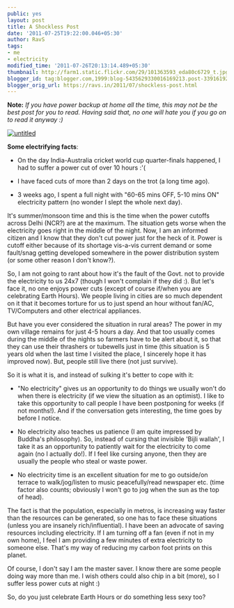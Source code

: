 ```yaml
---
public: yes
layout: post
title: A Shockless Post
date: '2011-07-25T19:22:00.046+05:30'
author: RavS
tags:
- me
- electricity
modified_time: '2011-07-26T20:13:14.489+05:30'
thumbnail: http://farm1.static.flickr.com/29/101363593_eda80c6729_t.jpg
blogger_id: tag:blogger.com,1999:blog-5435629330016169213.post-3391619254521786249
blogger_orig_url: https://ravs.in/2011/07/shockless-post.html
---
```


**Note:** _If you have power backup at home all the time, this may not be the best post for you to read. Having said that, no one will hate you if you go on to read it anyway :)_

[![untitled](http://farm1.static.flickr.com/29/101363593_eda80c6729_b.jpg)](http://www.flickr.com/photos/sookie/101363593/ "untitled by 416style, on Flickr")

**Some electrifying facts**:

- On the day India-Australia cricket world cup quarter-finals happened, I had to suffer a power cut of over 10 hours :'(

- I have faced cuts of more than 2 days on the trot (a long time ago).

- 3 weeks ago, I spent a full night with "60-65 mins OFF, 5-10 mins ON" electricity pattern (no wonder I slept the whole next day).

It's summer/monsoon time and this is the time when the power cutoffs across Delhi (NCR?) are at the maximum. The situation gets worse when the electricity goes right in the middle of the night. Now, I am an informed citizen and I know that they don't cut power just for the heck of it. Power is cutoff either because of its shortage vis-a-vis current demand or some fault/snag getting developed somewhere in the power distribution system (or some other reason I don't know?).

So, I am not going to rant about how it's the fault of the Govt. not to provide the electricity to us 24x7 (though I won't complain if they did :). But let's face it, no one enjoys power cuts (except of course if/when you are celebrating Earth Hours). We people living in cities are so much dependent on it that it becomes torture for us to just spend an hour without fan/AC, TV/Computers and other electrical appliances. 

But have you ever considered the situation in rural areas? The power in my own village remains for just 4-5 hours a day. And that too usually comes during the middle of the nights so farmers have to be alert about it, so that they can use their thrashers or tubewells just in time (this situation is 5 years old when the last time I visited the place, I sincerely hope it has improved now). But, people still live there (not just survive).

So it is what it is, and instead of sulking it's better to cope with it:

- "No electricity" gives us an opportunity to do things we usually won't do when there is electricity (if we view the situation as an optimist). I like to take this opportunity to call people I have been postponing for weeks (if not months!). And if the conversation gets interesting, the time goes by before I notice.

- No electricity also teaches us patience (I am quite impressed by Buddha's philosophy). So, instead of cursing that invisible 'Bijli wallah', I take it as an opportunity to patiently wait for the electricity to come again (no I actually do!). If I feel like cursing anyone, then they are usually the people who steal or waste power.

- No electricity time is an excellent situation for me to go outside/on terrace to walk/jog/listen to music peacefully/read newspaper etc. (time factor also counts; obviously I won't go to jog when the sun as the top of head).

The fact is that the population, especially in metros, is increasing way faster than the resources can be generated, so one has to face these situations (unless you are insanely rich/influential). I have been an advocate of saving resources including electricity. If I am turning off a fan (even if not in my own home), I feel I am providing a few minutes of extra electricity to someone else. That's my way of reducing my carbon foot prints on this planet.

Of course, I don't say I am the master saver. I know there are some people doing way more than me. I wish others could also chip in a bit (more), so I suffer less power cuts at night :)

So, do you just celebrate Earth Hours or do something less sexy too?

